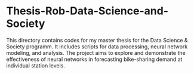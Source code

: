 # Thesis-Rob-Data-Science-and-Society

This directory contains codes for my master thesis for the Data Science & Society programm. It includes scripts for data processing, neural network modeling, and analysis. The project aims to explore and demonstrate the effectiveness of neural networks in forecasting bike-sharing demand at individual station levels.

